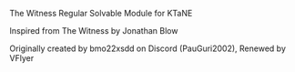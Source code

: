 The Witness Regular Solvable Module for KTaNE

Inspired from The Witness by Jonathan Blow

Originally created by bmo22xsdd on Discord (PauGuri2002), Renewed by VFlyer
